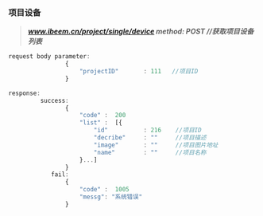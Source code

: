 ### 项目设备

> _**www.ibeem.cn/project/single/device             method: POST           //获取项目设备列表**_

```js
request body parameter:
                {
                    "projectID"       : 111   //项目ID
                }

response:
         success: 
                {
                    "code" :  200
                    "list" :  [{
                        "id"          : 216    //项目ID
                        "decribe"     : ""     //项目描述
                        "image"       : ""     //项目图片地址
                        "name"        : ""     //项目名称                        
                    }...]
                }
            fail: 
                {
                    "code" :  1005
                    "messg": "系统错误"
                }
```



